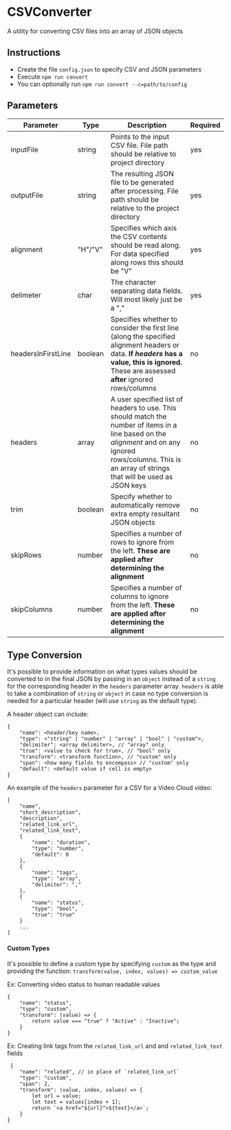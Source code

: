 # CSVConverter

A utility for converting CSV files into an array of JSON objects

## Instructions

* Create the file `config.json` to specify CSV and JSON parameters
* Execute `npm run convert`
* You can optionally run `npm run convert --c=path/to/config`


## Parameters

| Parameter | Type | Description | Required |
--|--|--|--|
| inputFile | string | Points to the input CSV file. File path should be relative to project directory | yes |
| outputFile | string | The resulting JSON file to be generated after processing. File path should be relative to the project directory | yes |
| alignment | "H"/"V" | Specifies which axis the CSV contents should be read along. For data specified along rows this should be "V" | yes |
| delimeter | char | The character separating data fields. Will most likely just be a "," | yes |
| headersInFirstLine | boolean | Specifies whether to consider the first line (along the specified alignment headers or data. **If *headers* has a value, this is ignored.** These are assessed **after** ignored rows/columns | no |
| headers | array | A user specified list of headers to use. This should match the number of items in a line based on the *alignment* and on any ignored rows/columns. This is an array of strings that will be used as JSON keys | no
| trim | boolean | Specify whether to automatically remove extra empty resultant JSON objects | no |
| skipRows | number | Specifies a number of rows to ignore from the left. **These are applied after determining the alignment** | no |
| skipColumns | number | Specifies a number of columns to ignore from the left. **These are applied after determining the alignment** | no |

## Type Conversion

It's possible to provide information on what types values should be converted to in the final JSON by passing in an `object` instead of a `string` for the corresponding header in the `headers` parameter array.
`headers` is able to take a combination of `string` or `object` in case no type conversion is needed for a particular header (will use `string` as the default type).

A header object can include:

    {
        "name": <header/key name>,
        "type": <"string" | "number" | "array" | "bool" | "custom">,
        "delimiter": <array delimiter>, // "array" only
        "true": <value to check for true>, // "bool" only
        "transform": <transform function>, // "custom" only
        "span": <how many fields to encompass> // "custom" only
        "default": <default value if cell is empty>
    }

An example of the `headers` parameter for a CSV for a Video Cloud video:

    [
        "name",
        "short_description",
        "description",
        "related_link_url",
        "related_link_text",
        {
            "name": "duration",
            "type": "number",
            "default": 0
        },
        {
            "name": "tags",
            "type": "array",
            "delimiter": ","
        },
        {
            "name": "status",
            "type": "bool",
            "true": "true"
        }
        ...
    ]

#### Custom Types

It's possible to define a custom type by specifying `custom` as the type and providing the function: `transform(value, index, values) => custom_value`

Ex: Converting video status to human readable values

    {
        "name": "status",
        "type": "custom",
        "transform": (value) => {
	        return value === "true" ? "Active" : "Inactive";
	    }
    }

Ex: Creating link tags from the `related_link_url` and and `related_link_text` fields

     {
        "name": "related", // in place of `related_link_url`
        "type": "custom",
        "span": 2,
        "transform": (value, index, values) => {
	        let url = value;
	        let text = values[index + 1];
	        return `<a href="${url}">${text}</a>`;
	    }
    }
